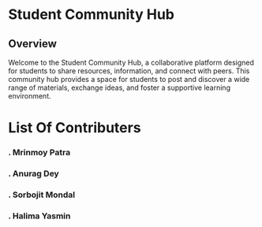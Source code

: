 # Student Community Hub
## Overview

Welcome to the Student Community Hub, a collaborative platform designed for students to share resources, information, and connect with peers. This community hub provides a space for students to post and discover a wide range of materials, exchange ideas, and foster a supportive learning environment.

# List Of Contributers
### . Mrinmoy Patra
### . Anurag Dey
### . Sorbojit Mondal
### . Halima Yasmin
